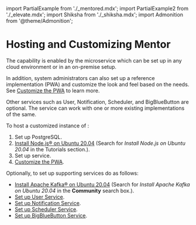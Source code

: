 import PartialExample from './_mentored.mdx';
import PartialExample2 from './_elevate.mdx';
import Shiksha from './_shiksha.mdx';
import Admonition from '@theme/Admonition';

# Hosting and Customizing Mentor

The <PartialExample mentored /> capability is enabled by the <PartialExample mentored /> microservice which can be set up in any cloud environment or in an on-premise setup. 

In addition, system administrators can also set up a reference implementation (PWA) and customize the look and feel based on the needs. See [Customize the PWA](https://github.com/ELEVATE-Project/mentoring-mobile-app/blob/main/README.md) to learn more.

Other services such as User, Notification, Scheduler, and BigBlueButton are optional. The <PartialExample mentored /> service can work with one or more existing implementations of the same.

To host a customized instance of <PartialExample mentored />:

1. Set up PostgreSQL.
2. [Install Node.js® on Ubuntu 20.04](https://serverspace.io) (Search for *Install Node.js on Ubuntu 20.04* in the Tutorials section.).
3. Set up <PartialExample mentored /> service.
4. [Customize the PWA](https://github.com/ELEVATE-Project/mentoring-mobile-app/blob/main/README.md).

Optionally, to set up supporting services do as follows:

* [Install  Apache Kafka® on Ubuntu 20.04](https://www.digitalocean.com/community) (Search for *Install Apache Kafka on Ubuntu 20.04* in the **Community** search box.).
* <a href="/userservice/settingup-userservice" target="_self">Set up User Service</a>.
* <a href="/notificationservice/settingup-notificationservice" target="_self">Set up Notification Service</a>.
* <a href="/schedulerservice/settingup-schedulerservice" target="_self">Set up Scheduler Service</a>.
* [Set up BigBlueButton Service](settingup-bbb).

